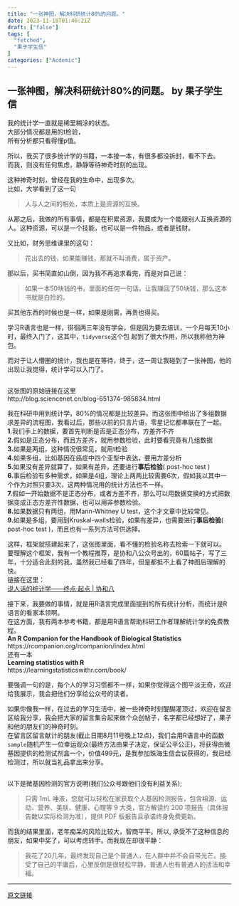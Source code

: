 ```yaml
---
title: "一张神图，解决科研统计80%的问题。"
date: 2023-11-18T01:46:21Z
draft: ["false"]
tags: [
  "fetched",
  "果子学生信"
]
categories: ["Acdemic"]
---
```

一张神图，解决科研统计80%的问题。 by 果子学生信
------
<div><section><p>我的统计学一直就是稀里糊涂的状态。<br>大部分情况都是用的t检验，<br>所有分析都只看得懂p值。</p><p>所以，我买了很多统计学的书籍，一本接一本，有很多都没拆封，看不下去。<br>而我，则没有任何焦虑，静静等待神奇时刻的出现。</p><p>这种神奇时刻，曾经在我的生命中，出现多次。<br>比如，大学看到了这一句</p><blockquote><p>人与人之间的相处，本质上是资源的互换。</p></blockquote><p>从那之后，我做的所有事情，都是在积累资源，我要成为一个能跟别人互换资源的人。这种资源，可以是一个技能，也可以是一件物品，或者是钱财。</p><p>又比如，财务思维课里的这句：</p><blockquote><p>花出去的钱，如果能赚钱，那就不叫消费，属于资产。</p></blockquote><p>那以后，买书简直如山倒，因为我不再追求看完，而是对自己说：</p><blockquote><p>如果一本50块钱的书，里面的任何一句话，让我赚回了50块钱，那么这本书就是白捡的。</p></blockquote><p>买其他东西的时候也是一样，如果是刚需，再贵也得买。</p><p>学习R语言也是一样，徘徊两三年没有学会，但是因为要去培训，一个月每天10小时，最终入门了，这其中，<code>tidyverse</code>这个包 起到了很大作用，所以我称他为神包。</p><p>而对于让人懵圈的统计，我也是在等待，终于，这一周让我碰到了一张神图，他的出现让我觉得，统计学可以入门了。<br></p><figure><img data-ratio="1.244413407821229" data-src="https://mmbiz.qpic.cn/mmbiz_png/NDy5aEnReX0a4LpFyLLaJZr8UBpNRHYLPiaNgYGdmQnePdLIOjyHJ3fhI7uGiaGYRbsia2hLJuNhrVOR2V6libGwqA/640?wx_fmt=png" data-type="png" data-w="716" title="" src="https://mmbiz.qpic.cn/mmbiz_png/NDy5aEnReX0a4LpFyLLaJZr8UBpNRHYLPiaNgYGdmQnePdLIOjyHJ3fhI7uGiaGYRbsia2hLJuNhrVOR2V6libGwqA/640?wx_fmt=png"></figure><p>这张图的原始链接在这里<br>http://blog.sciencenet.cn/blog-651374-985834.html</p><p>我在科研中用到统计学，80%的情况都是比较差异。而这张图中给出了多组数据求差异的流程图，我看过后，那些以前的只言片语，零星记忆都串联在了一起。<br><strong>1.</strong>我们手上的数据，要首先判断是否是正态分布，方差齐不齐<br><strong>2.</strong>假如是正态分布，而且方差齐，就用参数检验，此时要看究竟有几组数据<br><strong>3.</strong>如果是两组，这种情况很常见，就用t检验<br><strong>4.</strong>如果多组，比如基因在癌症中四个亚型中表达，要用方差分析<br><strong>5.</strong>如果没有差异就算了，如果有差异，还要进行<strong>事后检验</strong>( post-hoc test )<br><strong>6.</strong>事后检验有多种需求，如果是4组，理论上两两比较需要6次，假如我以其中一个作为对照只要3次，这两种情况用的统计方法也不一样。<br><strong>7.</strong>假如一开始数据不是正态分布，或者方差不齐，那么可以用数据变换的方式把数据变成正态方差齐性数据，也可以用非参数检验。<br><strong>8.</strong>如果数据只有两组，用Mann-Whitney U test，这个才文章中比较常见。<br><strong>9.</strong>如果是多组，要用到Kruskal-walls检验，如果有差异，也需要进行<strong>事后检验</strong>( post-hoc test )，而且也有一系列方法可供选择。</p><p>这样，框架就搭建起来了，这张图里面，看不懂的检验名称去检索一下就可以。<br>要理解这个框架，我有一个教程推荐，是协和八公众号出的，60篇帖子，写了三年，十分适合此刻的我，虽然我已经看了四年，但是都抵不上看了神图后理解的快。<br>链接在这里：<br><a href="https://mp.weixin.qq.com/s?__biz=MzAxMDA4NjU3OA==&amp;mid=2652555217&amp;idx=1&amp;sn=da5332753856efb4a86aa695839523e6&amp;chksm=80bbd60cb7cc5f1a3571f2f6389b3e0331fdf2612db62ae95de172c0d49b172efd8e4d236772&amp;mpshare=1&amp;scene=21&amp;srcid=0516rwuzOey8MiFq5AdzLOox#wechat_redirect" data-linktype="2">说人话的统计学——终点·起点 | 协和八</a></p><p>接下来，我要做的事情，就是用R语言完成里面提到的所有统计分析，而统计是R语言的看家本领啊。<br>在这方面，我有两本参考书籍，都是用R语言帮助科研工作者理解统计学的免费教程。<br><strong>An R Companion for the Handbook of Biological Statistics</strong><br>https://rcompanion.org/rcompanion/index.html<br>还有一本<br><strong>Learning statistics with R</strong><br>https://learningstatisticswithr.com/book/</p><p>要强调一句的是，每个人的学习习惯都不一样，如果你觉得这个图平淡无奇，欢迎给我展示，我会把他们分享给公众号的读者。</p><p>如果你像我一样，在过去的学习生活中，被一些神奇时刻醍醐灌顶过，欢迎在留言区给我分享，我会把大家的留言集合起来做个众创帖子，名字都已经想好了，果子和他的朋友们的神奇时刻。<br>在留言区留言献计的朋友(截止日期8月11号晚上12点)，我们会用R语言中的函数<code>sample</code>随机产生一位幸运观众(最终方法由果子决定，保证公平公正)，将获得由微基因提供的检测试剂盒一个，价值499元，是我参加珠海生信会议获得的，我已经检测过，所以就当礼品拿出来分享。<br></p><figure><img data-ratio="0.6051969823973177" data-src="https://mmbiz.qpic.cn/mmbiz_png/NDy5aEnReX0a4LpFyLLaJZr8UBpNRHYLUtosmQRibo6QyluZXXwqyOenyibBkkt9EwxhnUoJnpcEmkrgFElNQazw/640?wx_fmt=png" data-type="png" data-w="1193" title="" src="https://mmbiz.qpic.cn/mmbiz_png/NDy5aEnReX0a4LpFyLLaJZr8UBpNRHYLUtosmQRibo6QyluZXXwqyOenyibBkkt9EwxhnUoJnpcEmkrgFElNQazw/640?wx_fmt=png"></figure><p>以下是微基因检测的官方说明(我们公众号跟他们没有利益关系);</p><blockquote><p>只需 1mL 唾液，您就可以轻松在家获取个人基因检测报告，包含祖源、运动、营养、美肤、健康、心理等 9 大类，官方解读约 200 项报告（具体报告数以实际检测为准），提供 PDF 版报告且承诺终身免费更新。</p></blockquote><p>而我的结果里面，老年痴呆的风险比较大，智商平平。所以, 承受不了这种信息的朋友，如果中奖了，可以考虑转手。而我现在却很平静：</p><blockquote><p>我花了20几年，最终发现自己是个普通人，在人群中并不会自带光芒。接受了自己的平庸后，心里反倒是很轻松平静，普通人也有普通人的活法和幸福。</p></blockquote></section></div>  
<hr>
<a href="https://mp.weixin.qq.com/s/OhkSFJSUcgDD9nFdc8kHTg",target="_blank" rel="noopener noreferrer">原文链接</a>
